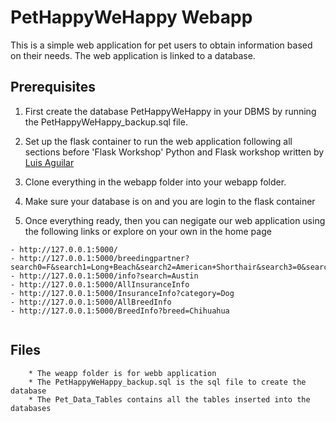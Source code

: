 # PetHappyWeHappy Webapp
This is a simple web application for pet users to obtain information based on their needs. The web application is linked to a database. 

## Prerequisites

1. First create the database PetHappyWeHappy in your DBMS by running the PetHappyWeHappy_backup.sql file.

2. Set up the flask container to run the web application following all sections before 'Flask Workshop' Python and Flask workshop written by [Luis Aguilar](https://github.com/munners17/python-flask-app.git")

3. Clone everything in the webapp folder into your webapp folder. 

4. Make sure your database is on and you are login to the flask container

5. Once everything ready, then you can negigate our web application using the following links or explore on your own in the home page

```
- http://127.0.0.1:5000/
- http://127.0.0.1:5000/breedingpartner?search0=F&search1=Long+Beach&search2=American+Shorthair&search3=0&search4=13
- http://127.0.0.1:5000/info?search=Austin
- http://127.0.0.1:5000/AllInsuranceInfo
- http://127.0.0.1:5000/InsuranceInfo?category=Dog
- http://127.0.0.1:5000/AllBreedInfo
- http://127.0.0.1:5000/BreedInfo?breed=Chihuahua
    
```

## Files

```
	* The weapp folder is for webb application 
	* The PetHappyWeHappy_backup.sql is the sql file to create the database
	* The Pet_Data_Tables contains all the tables inserted into the databases
```